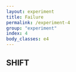 ```yaml
---
layout: experiment
title: Failure
permalink: /experiment-4
group: "experiment"
index: 4
body_classes: e4
---
```

<section class="experiment-section experiment-4 fixed">
	<div class="text-container-4">
		<h1 class="text-box text-4">SHIFT</h1>
	</div>
</section>
